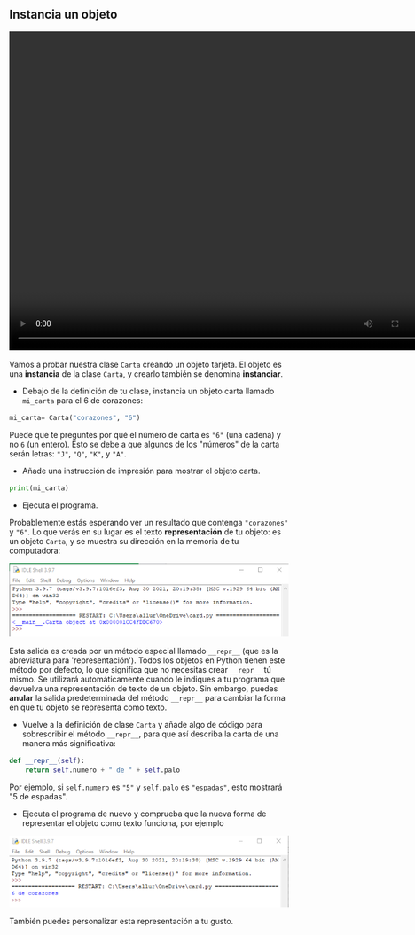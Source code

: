 ## Instancia un objeto

<video width="768" height="576" controls>
<source src="resources/clip2.mp4" type="video/mp4">
Tu navegador no soporta la etiqueta de vídeo, prueba FireFox o Chrome.
</video>

Vamos a probar nuestra clase `Carta` creando un objeto tarjeta. El objeto es una **instancia** de la clase `Carta`, y crearlo también se denomina **instanciar**.

+ Debajo de la definición de tu clase, instancia un objeto carta llamado `mi_carta` para el 6 de corazones:

```python
mi_carta= Carta("corazones", "6")
```

Puede que te preguntes por qué el número de carta es `"6"` (una cadena) y no `6` (un entero). Esto se debe a que algunos de los "números" de la carta serán letras: `"J"`, `"Q"`, `"K"`, y `"A"`.

+ Añade una instrucción de impresión para mostrar el objeto carta.

```python
print(mi_carta)
```

+ Ejecuta el programa.

Probablemente estás esperando ver un resultado que contenga `"corazones"` y `"6"`. Lo que verás en su lugar es el texto **representación** de tu objeto: es un objeto `Carta`, y se muestra su dirección en la memoria de tu computadora:

![<__main__.Card object at 0x000002A437045978>](images/repr1.png)

Esta salida es creada por un método especial llamado `__repr__` (que es la abreviatura para 'representación'). Todos los objetos en Python tienen este método por defecto, lo que significa que no necesitas crear `__repr__` tú mismo. Se utilizará automáticamente cuando le indiques a tu programa que devuelva una representación de texto de un objeto. Sin embargo, puedes **anular** la salida predeterminada del método `__repr__` para cambiar la forma en que tu objeto se representa como texto.

+ Vuelve a la definición de clase `Carta` y añade algo de código para sobrescribir el método `__repr__`, para que así describa la carta de una manera más significativa:

```python
def __repr__(self):
    return self.numero + " de " + self.palo
```

Por ejemplo, si `self.numero` es `"5"` y `self.palo` es `"espadas"`, esto mostrará "5 de espadas".

+ Ejecuta el programa de nuevo y comprueba que la nueva forma de representar el objeto como texto funciona, por ejemplo

![6 de corazones](images/repr2.png)

También puedes personalizar esta representación a tu gusto.


